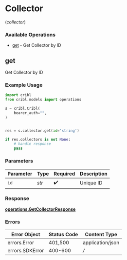 # Collector
(*collector*)

### Available Operations

* [get](#get) - Get Collector by ID

## get

Get Collector by ID

### Example Usage

```python
import cribl
from cribl.models import operations

s = cribl.Cribl(
    bearer_auth="",
)


res = s.collector.get(id='string')

if res.collectors is not None:
    # handle response
    pass
```

### Parameters

| Parameter          | Type               | Required           | Description        |
| ------------------ | ------------------ | ------------------ | ------------------ |
| `id`               | *str*              | :heavy_check_mark: | Unique ID          |


### Response

**[operations.GetCollectorResponse](../../models/operations/getcollectorresponse.md)**
### Errors

| Error Object     | Status Code      | Content Type     |
| ---------------- | ---------------- | ---------------- |
| errors.Error     | 401,500          | application/json |
| errors.SDKError  | 400-600          | */*              |
